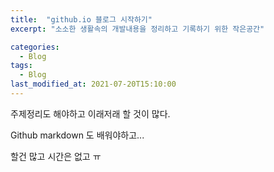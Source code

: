 ```yaml
---
title:  "github.io 블로그 시작하기"
excerpt: "소소한 생활속의 개발내용을 정리하고 기록하기 위한 작은공간"

categories:
  - Blog
tags:
  - Blog
last_modified_at: 2021-07-20T15:10:00
---
```


주제정리도 해야하고 이래저래 할 것이 많다.

Github markdown 도 배워야하고...

할건 많고 시간은 없고 ㅠ